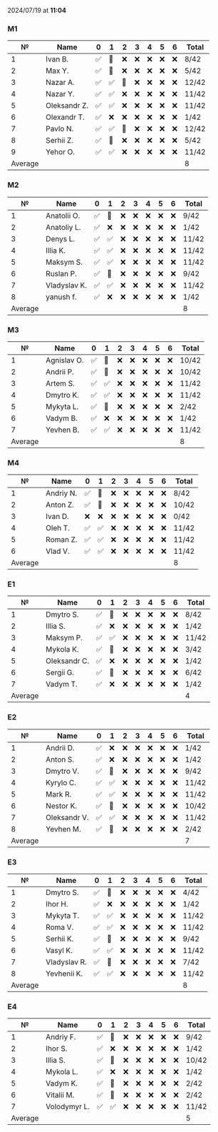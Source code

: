 2024/07/19 at **11:04**
### M1
|№|Name|0|1|2|3|4|5|6|Total|
|-----|-----|-----|-----|-----|-----|-----|-----|-----|-----|
|1|Ivan B.|✅|🔄|❌|❌|❌|❌|❌|8/42|
|2|Max Y.|✅|🔄|❌|❌|❌|❌|❌|5/42|
|3|Nazar A.|✅|✅|🔄|❌|❌|❌|❌|12/42|
|4|Nazar Y.|✅|✅|❌|❌|❌|❌|❌|11/42|
|5|Oleksandr Z.|✅|✅|❌|❌|❌|❌|❌|11/42|
|6|Olexandr T.|✅|❌|❌|❌|❌|❌|❌|1/42|
|7|Pavlo N.|✅|✅|🔄|❌|❌|❌|❌|12/42|
|8|Serhii Z.|✅|🔄|❌|❌|❌|❌|❌|5/42|
|9|Yehor O.|✅|✅|❌|❌|❌|❌|❌|11/42|
|Average|||||||||8|
### M2
|№|Name|0|1|2|3|4|5|6|Total|
|-----|-----|-----|-----|-----|-----|-----|-----|-----|-----|
|1|Anatolii O.|✅|🔄|❌|❌|❌|❌|❌|9/42|
|2|Anatoliy L.|✅|❌|❌|❌|❌|❌|❌|1/42|
|3|Denys L.|✅|✅|❌|❌|❌|❌|❌|11/42|
|4|Illia K.|✅|✅|❌|❌|❌|❌|❌|11/42|
|5|Maksym S.|✅|✅|❌|❌|❌|❌|❌|11/42|
|6|Ruslan P.|✅|🔄|❌|❌|❌|❌|❌|9/42|
|7|Vladyslav K.|✅|✅|❌|❌|❌|❌|❌|11/42|
|8|yanush f.|✅|❌|❌|❌|❌|❌|❌|1/42|
|Average|||||||||8|
### M3
|№|Name|0|1|2|3|4|5|6|Total|
|-----|-----|-----|-----|-----|-----|-----|-----|-----|-----|
|1|Agnislav O.|✅|🔄|❌|❌|❌|❌|❌|10/42|
|2|Andrii P.|✅|🔄|❌|❌|❌|❌|❌|10/42|
|3|Artem S.|✅|✅|❌|❌|❌|❌|❌|11/42|
|4|Dmytro K.|✅|✅|❌|❌|❌|❌|❌|11/42|
|5|Mykyta L.|✅|🔄|❌|❌|❌|❌|❌|2/42|
|6|Vadym B.|✅|❌|❌|❌|❌|❌|❌|1/42|
|7|Yevhen B.|✅|✅|❌|❌|❌|❌|❌|11/42|
|Average|||||||||8|
### M4
|№|Name|0|1|2|3|4|5|6|Total|
|-----|-----|-----|-----|-----|-----|-----|-----|-----|-----|
|1|Andriy N.|✅|🔄|❌|❌|❌|❌|❌|8/42|
|2|Anton Z.|✅|🔄|❌|❌|❌|❌|❌|10/42|
|3|Ivan D.|❌|❌|❌|❌|❌|❌|❌|0/42|
|4|Oleh T.|✅|✅|❌|❌|❌|❌|❌|11/42|
|5|Roman Z.|✅|✅|❌|❌|❌|❌|❌|11/42|
|6|Vlad V.|✅|✅|❌|❌|❌|❌|❌|11/42|
|Average|||||||||8|
### E1
|№|Name|0|1|2|3|4|5|6|Total|
|-----|-----|-----|-----|-----|-----|-----|-----|-----|-----|
|1|Dmytro S.|✅|🔄|❌|❌|❌|❌|❌|8/42|
|2|Illia S.|✅|❌|❌|❌|❌|❌|❌|1/42|
|3|Maksym P.|✅|✅|❌|❌|❌|❌|❌|11/42|
|4|Mykola K.|✅|🔄|❌|❌|❌|❌|❌|3/42|
|5|Oleksandr C.|✅|❌|❌|❌|❌|❌|❌|1/42|
|6|Sergii G.|✅|🔄|❌|❌|❌|❌|❌|6/42|
|7|Vadym T.|✅|❌|❌|❌|❌|❌|❌|1/42|
|Average|||||||||4|
### E2
|№|Name|0|1|2|3|4|5|6|Total|
|-----|-----|-----|-----|-----|-----|-----|-----|-----|-----|
|1|Andrii D.|✅|❌|❌|❌|❌|❌|❌|1/42|
|2|Anton S.|✅|❌|❌|❌|❌|❌|❌|1/42|
|3|Dmytro V.|✅|🔄|❌|❌|❌|❌|❌|9/42|
|4|Kyrylo C.|✅|✅|❌|❌|❌|❌|❌|11/42|
|5|Mark R.|✅|✅|❌|❌|❌|❌|❌|11/42|
|6|Nestor K.|✅|🔄|❌|❌|❌|❌|❌|10/42|
|7|Oleksandr V.|✅|✅|❌|❌|❌|❌|❌|11/42|
|8|Yevhen M.|✅|🔄|❌|❌|❌|❌|❌|2/42|
|Average|||||||||7|
### E3
|№|Name|0|1|2|3|4|5|6|Total|
|-----|-----|-----|-----|-----|-----|-----|-----|-----|-----|
|1|Dmytro S.|✅|🔄|❌|❌|❌|❌|❌|4/42|
|2|Ihor H.|✅|❌|❌|❌|❌|❌|❌|1/42|
|3|Mykyta T.|✅|✅|❌|❌|❌|❌|❌|11/42|
|4|Roma V.|✅|✅|❌|❌|❌|❌|❌|11/42|
|5|Serhii K.|✅|🔄|❌|❌|❌|❌|❌|9/42|
|6|Vasyl K.|✅|✅|❌|❌|❌|❌|❌|11/42|
|7|Vladyslav R.|✅|🔄|❌|❌|❌|❌|❌|7/42|
|8|Yevhenii K.|✅|✅|❌|❌|❌|❌|❌|11/42|
|Average|||||||||8|
### E4
|№|Name|0|1|2|3|4|5|6|Total|
|-----|-----|-----|-----|-----|-----|-----|-----|-----|-----|
|1|Andriy F.|✅|🔄|❌|❌|❌|❌|❌|9/42|
|2|Ihor S.|✅|❌|❌|❌|❌|❌|❌|1/42|
|3|Illia S.|✅|🔄|❌|❌|❌|❌|❌|10/42|
|4|Mykola L.|✅|❌|❌|❌|❌|❌|❌|1/42|
|5|Vadym K.|✅|🔄|❌|❌|❌|❌|❌|2/42|
|6|Vitalii M.|✅|🔄|❌|❌|❌|❌|❌|2/42|
|7|Volodymyr L.|✅|✅|❌|❌|❌|❌|❌|11/42|
|Average|||||||||5|
